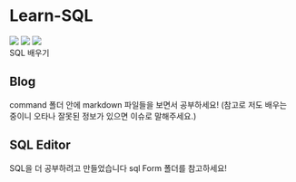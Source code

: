 # Learn-SQL
<img src = "https://img.shields.io/badge/SQL-Learn-green">  <img src = "https://img.shields.io/badge/MySQL-Learn-blue">  <img src = "https://img.shields.io/badge/C%23-With-red"> <br>
SQL 배우기

## Blog
command 폴더 안에 markdown 파일들을 보면서 공부하세요!
(참고로 저도 배우는 중이니 오타나 잘못된 정보가 있으면 이슈로 말해주세요.)

## SQL Editor
SQL을 더 공부하려고 만들었습니다 sql Form 폴더를 참고하세요!
